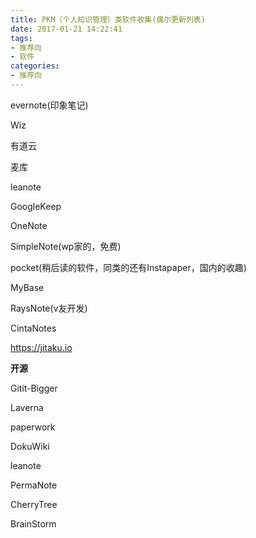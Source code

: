 ```yaml
---
title: PKM（个人知识管理）类软件收集(偶尔更新列表)
date: 2017-01-21 14:22:41
tags:
- 推荐向
- 软件
categories:
- 推荐向
---
```

evernote(印象笔记)

Wiz
<!--more-->
有道云

麦库

leanote

GoogleKeep

OneNote

SimpleNote(wp家的，免费)

pocket(稍后读的软件，同类的还有Instapaper，国内的收趣)

MyBase

RaysNote(v友开发)

CintaNotes

https://jitaku.io

 

**开源**

Gitit-Bigger

Laverna

paperwork

DokuWiki

leanote

PermaNote

CherryTree

BrainStorm